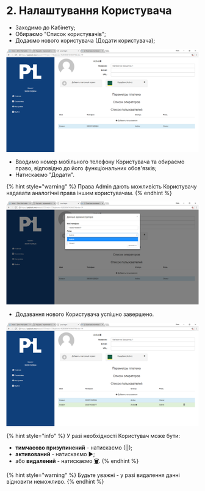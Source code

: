 # 2. Налаштування Користувача

* Заходимо до Кабінету;
* Обираємо "Список користувачів";
* Додаємо нового користувача \(Додати користувача\);

![](../.gitbook/assets/image%20%2845%29.png)

* Вводимо номер мобільного телефону Користувача та обираємо право, відповідно до його функціональних обов'язків;
* Натискаємо "Додати".

{% hint style="warning" %}
Права Admin дають можливість Користувачу надавати аналогічні права іншим користувачам.
{% endhint %}

![](../.gitbook/assets/image%20%2824%29.png)

* Додавання нового Користувача успішно завершено.

![](../.gitbook/assets/image%20%2813%29.png)

{% hint style="info" %}
У разі необхідності Користувач може бути:  
- **тимчасово призупинений** - натискаємо \(\|\|\);  
- **активований** -  натискаємо ▶;  
- або **видалений** - натискаємо  [**🗑**](http://graphemica.com/%F0%9F%97%91).
{% endhint %}

{% hint style="warning" %}
Будьте уважні - у разі видалення данні відновити неможливо.
{% endhint %}



